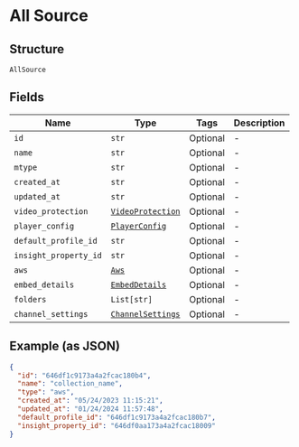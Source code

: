 
# All Source

## Structure

`AllSource`

## Fields

| Name | Type | Tags | Description |
|  --- | --- | --- | --- |
| `id` | `str` | Optional | - |
| `name` | `str` | Optional | - |
| `mtype` | `str` | Optional | - |
| `created_at` | `str` | Optional | - |
| `updated_at` | `str` | Optional | - |
| `video_protection` | [`VideoProtection`](../../doc/models/video-protection.md) | Optional | - |
| `player_config` | [`PlayerConfig`](../../doc/models/player-config.md) | Optional | - |
| `default_profile_id` | `str` | Optional | - |
| `insight_property_id` | `str` | Optional | - |
| `aws` | [`Aws`](../../doc/models/aws.md) | Optional | - |
| `embed_details` | [`EmbedDetails`](../../doc/models/embed-details.md) | Optional | - |
| `folders` | `List[str]` | Optional | - |
| `channel_settings` | [`ChannelSettings`](../../doc/models/channel-settings.md) | Optional | - |

## Example (as JSON)

```json
{
  "id": "646df1c9173a4a2fcac180b4",
  "name": "collection_name",
  "type": "aws",
  "created_at": "05/24/2023 11:15:21",
  "updated_at": "01/24/2024 11:57:48",
  "default_profile_id": "646df1c9173a4a2fcac180b7",
  "insight_property_id": "646df0aa173a4a2fcac18009"
}
```

